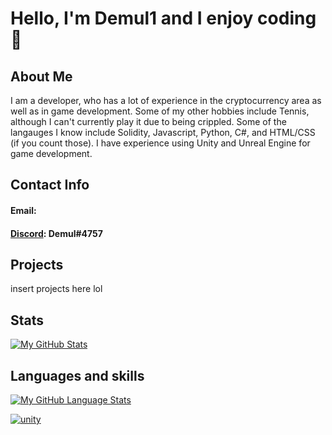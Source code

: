 # Hello, I'm Demul1 and I enjoy coding👋

<!--
**Demul1/Demul1** is a ✨ _special_ ✨ repository because its `README.md` (this file) appears on your GitHub profile.

Here are some ideas to get you started:

- 🔭 I’m currently working on ...
- 🌱 I’m currently learning ...
- 👯 I’m looking to collaborate on ...
- 🤔 I’m looking for help with ...
- 💬 Ask me about ...
- 📫 How to reach me: ...
- 😄 Pronouns: ...
- ⚡ Fun fact: ...
-->

## About Me

I am a developer, who has a lot of experience in the cryptocurrency area as well as in game development. Some of my other hobbies include Tennis, although I can't currently play it due to being crippled. Some of the langauges I know include Solidity, Javascript, Python, C#, and HTML/CSS (if you count those). I have experience using Unity and Unreal Engine for game development.

## Contact Info
#### Email: 
#### [Discord](https://discord.com/channels/@me): Demul#4757

## Projects

insert projects here lol

## Stats
[![My GitHub Stats](https://github-readme-stats.vercel.app/api/?username=demul1&count_private=true&theme=tokyonight&showicons=true)]()

## Languages and skills
[![My GitHub Language Stats](https://github-readme-stats.vercel.app/api/top-langs/?username=demul1&langs_count=5&theme=tokyonight)]()

[![unity](https://images.app.goo.gl/mqrxXdEnHFwkff5TA)](unity.com)



